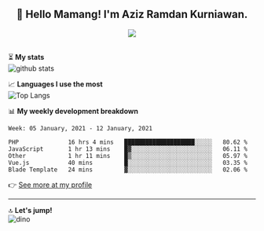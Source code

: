 <h2 align="center">👋 Hello Mamang! I'm Aziz Ramdan Kurniawan.</h2>  
<p align="center">
  <img src="https://komarev.com/ghpvc/?username=azizramdan"> <br><br>
</p>
    
⏳ **My stats**  
![github stats](https://github-readme-stats.vercel.app/api?username=azizramdan&show_icons=true&count_private=true&title_color=000&hide_border=true&hide_title=true)  

📈 **Languages I use the most**  
![Top Langs](https://github-readme-stats.vercel.app/api/top-langs/?username=azizramdan&layout=compact&langs_count=6&hide=tsql&hide_border=true&hide_title=true&exclude_repo=Futsal-Go,Futsal-Go-Admin,Sistem-Informasi-Sensus-Harian-Rawat-Inap)  

📊 **My weekly development breakdown**
<!--START_SECTION:waka-->
```text
Week: 05 January, 2021 - 12 January, 2021

PHP              16 hrs 4 mins   ████████████████████░░░░░   80.62 % 
JavaScript       1 hr 13 mins    █▓░░░░░░░░░░░░░░░░░░░░░░░   06.11 % 
Other            1 hr 11 mins    █▒░░░░░░░░░░░░░░░░░░░░░░░   05.97 % 
Vue.js           40 mins         █░░░░░░░░░░░░░░░░░░░░░░░░   03.35 % 
Blade Template   24 mins         ▓░░░░░░░░░░░░░░░░░░░░░░░░   02.06 % 
```
<!--END_SECTION:waka-->
👉 [See more at my profile](https://wakatime.com/@azizramdan)
***
🔝 **Let's jump!**  
![dino](https://raw.githubusercontent.com/azizramdan/azizramdan/master/dino.gif)  
